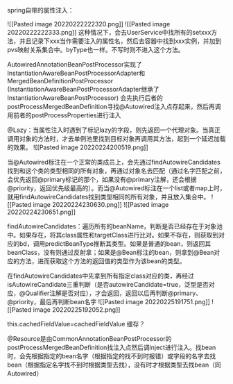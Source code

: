 spring自带的属性注入：

![[Pasted image 20220222222320.png]]
![[Pasted image 20220222222333.png]] 
这种情况下，会去UserService中找所有的setxxx方法，并且记录下xxx当作需要注入的属性名，然后去容器中找到xxx实例，并加到pvs映射关系集合中。byType也一样。不写时则不进入这个方法。

AutowiredAnnotationBeanPostProcessor实现了InstantiationAwareBeanPostProcessorAdapter和MergedBeanDefinitionPostProcessor
(InstantiationAwareBeanPostProcessorAdapter继承了InstantiationAwareBeanPostProcessor)
会先执行后者的postProcessMergedBeanDefinition寻找@Autowired注入点存起来，然后再调用前者的postProcessProperties进行注入

@Lazy：当属性注入时遇到了标记lazy的字段，则先返回一个代理对象。当真正调用对象的方法时，才去单例池里找到目标对象再调用其方法，起到一个延迟加载的效果。
![[Pasted image 20220224200519.png]]

当@Autowired标注在一个正常的类成员上，会先通过findAutowireCandidates找到和这个类的类型相同的所有对象，再通过对象名去匹配（通过名字匹配之前，会优先返回@primary标记的那个，如果没有@primary注解，还会根据@priority，返回优先级最高的）。而当@Autowired标注在一个list或者map上时，就用findAutowireCandidates找到类型相同的所有对象，并且放入集合中。
![[Pasted image 20220224230630.png]]
![[Pasted image 20220224230651.png]]

findAutowireCandidates：遍历所有的beanName，判断是否已经存在于对象池中。如果存在，将其class属性和targetClass进行比对。如果不存在，则获取到对应的bd，调用predictBeanType推断其类型。如果是普通的bean，则返回其beanClass，没有则通过反射拿；如果是@Bean标注的bean，则拿到@Bean对应的方法，进而获取这个方法的返回值的类型作为该bean的类型。

在findAutowireCandidates中先拿到所有指定class对应的类，再经过isAutowireCandidate三重判断（是否autowireCandidate=true，泛型是否对应，@Qualifier注解是否对应），才会返回，返回以后再判断@primary、@priority，最后再判断bean名字
![[Pasted image 20220225191751.png]]
![[Pasted image 20220225192052.png]]

this.cachedFieldValue=cachedFieldValue 缓存？

@Resource是由CommonAnnotationBeanPostProcessor的postProcessMergedBeanDefinition找注入点然后调inject进行注入。找bean时，会先根据指定的bean名字（根据指定的找不到时报错）或字段的名字去找bean（根据指定名字找不到时根据类型去找），没有时才根据类型去找bean（同Autowired）
